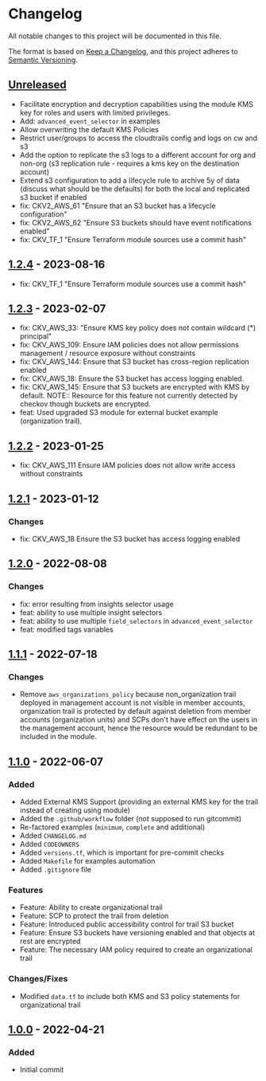 # Changelog
All notable changes to this project will be documented in this file.

The format is based on [Keep a Changelog](https://keepachangelog.com/en/1.0.0/),
and this project adheres to [Semantic Versioning](https://semver.org/spec/v2.0.0.html).

## [Unreleased]
- Facilitate encryption and decryption capabilities using the module KMS key for roles and users with limited privileges.
- Add: `advanced_event_selector` in examples
- Allow overwriting the default KMS Policies
- Restrict user/groups to access the cloudtrails config and logs on cw and s3
- Add the option to replicate the s3 logs to a different account for org and non-org (s3 replication rule - requires a kms key on the destination account)
- Extend s3 configuration to add a lifecycle rule to archive 5y of data (discuss what should be the defaults) for both the local and replicated s3 bucket if enabled
- fix: CKV2_AWS_61 "Ensure that an S3 bucket has a lifecycle configuration"
- fix: CKV2_AWS_62 "Ensure S3 buckets should have event notifications enabled"
- fix: CKV_TF_1 "Ensure Terraform module sources use a commit hash"

## [1.2.4] - 2023-08-16
- fix: CKV_TF_1 "Ensure Terraform module sources use a commit hash"

## [1.2.3] - 2023-02-07
- fix: CKV_AWS_33: "Ensure KMS key policy does not contain wildcard (*) principal"
- fix: CKV_AWS_109: Ensure IAM policies does not allow permissions management / resource exposure without constraints
- fix: CKV_AWS_144: Ensure that S3 bucket has cross-region replication enabled
- fix: CKV_AWS_18: Ensure the S3 bucket has access logging enabled.
- fix: CKV_AWS_145: Ensure that S3 buckets are encrypted with KMS by default. NOTE:: Resource for this feature not currently detected by checkov though buckets are encrypted.
- feat: Used upgraded S3 module for external bucket example (organization trail).


## [1.2.2] - 2023-01-25
- fix: CKV_AWS_111 Ensure IAM policies does not allow write access without constraints

## [1.2.1] - 2023-01-12
### Changes
- fix: CKV_AWS_18 Ensure the S3 bucket has access logging enabled

## [1.2.0] - 2022-08-08
### Changes
- fix: error resulting from insights selector usage
- feat: ability to use multiple insight selectors
- feat: ability to use multiple `field_selectors` in `advanced_event_selector`
- feat: modified tags variables

## [1.1.1] - 2022-07-18
### Changes
- Remove `aws_organizations_policy` because non_organization trail deployed in management account is not visible in member accounts, organization trail is protected by default against deletion from member accounts (organization units) and SCPs don't have effect on the users in the management account, hence the resource would be redundant to be included in the module.

## [1.1.0] - 2022-06-07
### Added
- Added External KMS Support (providing an external KMS key for the trail instead of creating using module)
- Added the `.github/workflow` folder (not supposed to run gitcommit)
- Re-factored examples (`minimum`, `complete` and additional)
- Added `CHANGELOG.md`
- Added `CODEOWNERS`
- Added `versions.tf`, which is important for pre-commit checks
- Added `Makefile` for examples automation
- Added `.gitignore` file

### Features
- Feature: Ability to create organizational trail
- Feature: SCP to protect the trail from deletion
- Feature: Introduced public accessibility control for trail S3 bucket
- Feature: Ensure S3 buckets have versioning enabled and that objects at rest are encrypted
- Feature: The necessary IAM policy required to create an organizational trail

### Changes/Fixes
- Modified `data.tf` to include both KMS and S3 policy statements for organizational trail

## [1.0.0] - 2022-04-21

### Added
- Initial commit

[Unreleased]: https://github.com/boldlink/terraform-aws-cloudtrail/compare/1.2.4...HEAD

[1.2.4]: https://github.com/boldlink/terraform-aws-cloudtrail/releases/tag/1.2.4
[1.2.3]: https://github.com/boldlink/terraform-aws-cloudtrail/releases/tag/1.2.3
[1.2.2]: https://github.com/boldlink/terraform-aws-cloudtrail/releases/tag/1.2.2
[1.2.1]: https://github.com/boldlink/terraform-aws-cloudtrail/releases/tag/1.2.1
[1.2.0]: https://github.com/boldlink/terraform-aws-cloudtrail/releases/tag/1.2.0
[1.1.1]: https://github.com/boldlink/terraform-aws-cloudtrail/releases/tag/1.1.1
[1.1.0]: https://github.com/boldlink/terraform-aws-cloudtrail/releases/tag/1.1.0
[1.0.0]: https://github.com/boldlink/terraform-aws-cloudtrail/releases/tag/1.0.0
